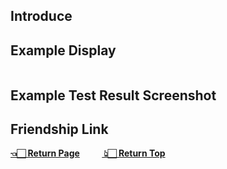 <p id='jump'></p>

## Introduce
## Example Display
```dart
```
## Example Test Result Screenshot
## Friendship Link
**[👈🏻 Return Page](https://pub.flutter-io.cn/packages/idkit)** &nbsp; &nbsp;&nbsp;&nbsp;&nbsp;&nbsp;&nbsp;**[ 👆🏻 Return Top](#jump)**